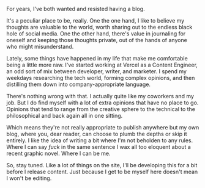 For years, I've both wanted and resisted having a blog.

It's a peculiar place to be, really. One the one hand, I like to believe my thoughts are valuable to the world, worth sharing out to the endless black hole of social media. One the other hand, there's value in journaling for oneself and keeping those thoughts private, out of the hands of anyone who might misunderstand.

Lately, some things have happened in my life that make me comfortable being a little more raw. I've started working at Vercel as a Content Engineer, an odd sort of mix between developer, writer, and marketer. I spend my weekdays researching the tech world, forming complex opinions, and then distilling them down into company-appropriate language.

There's nothing wrong with that. I actually quite like my coworkers and my job. But I do find myself with a lot of extra opinions that have no place to go. Opinions that tend to range from the creative sphere to the technical to the philosophical and back again all in one sitting.

Which means they're not really appropriate to publish anywhere but my own blog, where you, dear reader, can choose to plumb the depths or skip it entirely. I like the idea of writing a bit where I'm not beholden to any rules. Where I can say *fuck* in the same sentence I wax all too eloquent about a recent graphic novel. Where I can be me.

So, stay tuned. Like a lot of things on the site, I'll be developing this for a bit before I release content. Just because I get to be myself here doesn't mean I won't be editing.